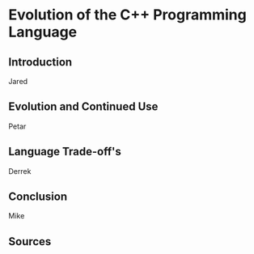 # Evolution of the C++ Programming Language

## Introduction

Jared

## Evolution and Continued Use

Petar

## Language Trade-off's

Derrek

## Conclusion

Mike

## Sources
